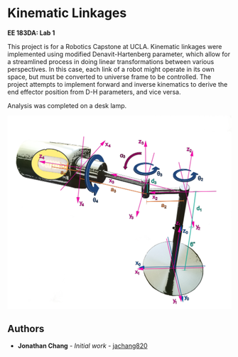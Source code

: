 # Kinematic Linkages
**EE 183DA: Lab 1**

This project is for a Robotics Capstone at UCLA. Kinematic linkages were implemented using modified Denavit-Hartenberg parameter, which allow for a streamlined process in doing linear transformations between various perspectives. In this case, each link of a robot might operate in its own space, but must be converted to universe frame to be controlled. The project attempts to implement forward and inverse kinematics to derive the end effector position from D-H parameters, and vice versa.

Analysis was completed on a desk lamp.

![Screenshot](https://github.com/jachang820/KinematicLinkages/blob/master/DHparams.png)

## Authors

* **Jonathan Chang** - *Initial work* - [jachang820](https://github.com/jachang820)
